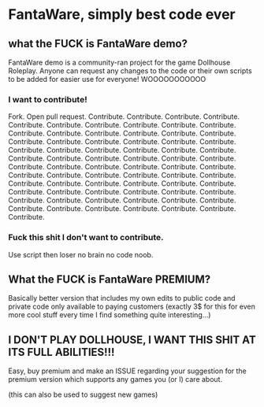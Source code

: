 # FantaWare, simply best code ever

## what the FUCK is FantaWare demo?

FantaWare demo is a community-ran project for the game Dollhouse Roleplay. Anyone can request any changes to the code or their own scripts to be added for easier use for everyone! WOOOOOOOOOOO

### I want to contribute!
Fork.
Open pull request.
Contribute.
Contribute. Contribute. Contribute. Contribute. Contribute. Contribute. Contribute. Contribute. Contribute. Contribute. Contribute. Contribute. Contribute. Contribute. Contribute. Contribute. Contribute. Contribute. Contribute. Contribute. Contribute. Contribute. Contribute. Contribute. Contribute. Contribute. Contribute. Contribute. Contribute. Contribute. Contribute. Contribute. Contribute. Contribute. Contribute. Contribute. Contribute. Contribute. Contribute. Contribute. Contribute. Contribute. Contribute. Contribute. Contribute. Contribute. Contribute. Contribute. Contribute. Contribute. Contribute. Contribute. Contribute. Contribute. Contribute. Contribute. Contribute. Contribute. Contribute. Contribute. Contribute. Contribute. Contribute. Contribute. Contribute. Contribute. Contribute. Contribute. Contribute. Contribute. 

### Fuck this shit I don't want to contribute.
Use script then loser no brain no code noob.

## What the FUCK is FantaWare PREMIUM?

Basically better version that includes my own edits to public code and private code only available to paying customers (exactly 3$ for this for even more cool stuff every time I find something quite interesting...)

## I DON'T PLAY DOLLHOUSE, I WANT THIS SHIT AT ITS FULL ABILITIES!!!

Easy, buy premium and make an ISSUE regarding your suggestion for the premium version which supports any games you (or I) care about.

(this can also be used to suggest new games)
